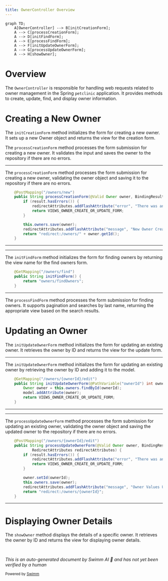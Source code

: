 ```yaml
---
title: OwnerController Overview
---
```

```mermaid
graph TD;
    A[OwnerController] --> B[initCreationForm];
    A --> C[processCreationForm];
    A --> D[initFindForm];
    A --> E[processFindForm];
    A --> F[initUpdateOwnerForm];
    A --> G[processUpdateOwnerForm];
    A --> H[showOwner];
```

# Overview

The <SwmToken path="src/main/java/org/springframework/samples/petclinic/owner/OwnerController.java" pos="46:2:2" line-data="class OwnerController {">`OwnerController`</SwmToken> is responsible for handling web requests related to owner management in the Spring <SwmToken path="src/main/java/org/springframework/samples/petclinic/owner/OwnerController.java" pos="16:8:8" line-data="package org.springframework.samples.petclinic.owner;">`petclinic`</SwmToken> application. It provides methods to create, update, find, and display owner information.

# Creating a New Owner

The <SwmToken path="src/main/java/org/springframework/samples/petclinic/owner/OwnerController.java" pos="67:5:5" line-data="	public String initCreationForm(Map&lt;String, Object&gt; model) {">`initCreationForm`</SwmToken> method initializes the form for creating a new owner. It sets up a new Owner object and returns the view for the creation form.

The <SwmToken path="src/main/java/org/springframework/samples/petclinic/owner/OwnerController.java" pos="74:5:5" line-data="	public String processCreationForm(@Valid Owner owner, BindingResult result, RedirectAttributes redirectAttributes) {">`processCreationForm`</SwmToken> method processes the form submission for creating a new owner. It validates the input and saves the owner to the repository if there are no errors.

<SwmSnippet path="/src/main/java/org/springframework/samples/petclinic/owner/OwnerController.java" line="73">

---

The <SwmToken path="src/main/java/org/springframework/samples/petclinic/owner/OwnerController.java" pos="74:5:5" line-data="	public String processCreationForm(@Valid Owner owner, BindingResult result, RedirectAttributes redirectAttributes) {">`processCreationForm`</SwmToken> method processes the form submission for creating a new owner, validating the owner object and saving it to the repository if there are no errors.

```java
	@PostMapping("/owners/new")
	public String processCreationForm(@Valid Owner owner, BindingResult result, RedirectAttributes redirectAttributes) {
		if (result.hasErrors()) {
			redirectAttributes.addFlashAttribute("error", "There was an error in creating the owner.");
			return VIEWS_OWNER_CREATE_OR_UPDATE_FORM;
		}

		this.owners.save(owner);
		redirectAttributes.addFlashAttribute("message", "New Owner Created");
		return "redirect:/owners/" + owner.getId();
	}
```

---

</SwmSnippet>

<SwmSnippet path="/src/main/java/org/springframework/samples/petclinic/owner/OwnerController.java" line="85">

---

The <SwmToken path="src/main/java/org/springframework/samples/petclinic/owner/OwnerController.java" pos="86:5:5" line-data="	public String initFindForm() {">`initFindForm`</SwmToken> method initializes the form for finding owners by returning the view name for the find owners form.

```java
	@GetMapping("/owners/find")
	public String initFindForm() {
		return "owners/findOwners";
	}
```

---

</SwmSnippet>

The <SwmToken path="src/main/java/org/springframework/samples/petclinic/owner/OwnerController.java" pos="91:5:5" line-data="	public String processFindForm(@RequestParam(defaultValue = &quot;1&quot;) int page, Owner owner, BindingResult result,">`processFindForm`</SwmToken> method processes the form submission for finding owners. It supports pagination and searches by last name, returning the appropriate view based on the search results.

# Updating an Owner

The <SwmToken path="src/main/java/org/springframework/samples/petclinic/owner/OwnerController.java" pos="132:5:5" line-data="	public String initUpdateOwnerForm(@PathVariable(&quot;ownerId&quot;) int ownerId, Model model) {">`initUpdateOwnerForm`</SwmToken> method initializes the form for updating an existing owner. It retrieves the owner by ID and returns the view for the update form.

<SwmSnippet path="/src/main/java/org/springframework/samples/petclinic/owner/OwnerController.java" line="131">

---

The <SwmToken path="src/main/java/org/springframework/samples/petclinic/owner/OwnerController.java" pos="132:5:5" line-data="	public String initUpdateOwnerForm(@PathVariable(&quot;ownerId&quot;) int ownerId, Model model) {">`initUpdateOwnerForm`</SwmToken> method initializes the form for updating an existing owner by retrieving the owner by ID and adding it to the model.

```java
	@GetMapping("/owners/{ownerId}/edit")
	public String initUpdateOwnerForm(@PathVariable("ownerId") int ownerId, Model model) {
		Owner owner = this.owners.findById(ownerId);
		model.addAttribute(owner);
		return VIEWS_OWNER_CREATE_OR_UPDATE_FORM;
	}
```

---

</SwmSnippet>

<SwmSnippet path="/src/main/java/org/springframework/samples/petclinic/owner/OwnerController.java" line="138">

---

The <SwmToken path="src/main/java/org/springframework/samples/petclinic/owner/OwnerController.java" pos="139:5:5" line-data="	public String processUpdateOwnerForm(@Valid Owner owner, BindingResult result, @PathVariable(&quot;ownerId&quot;) int ownerId,">`processUpdateOwnerForm`</SwmToken> method processes the form submission for updating an existing owner, validating the owner object and saving the updated owner to the repository if there are no errors.

```java
	@PostMapping("/owners/{ownerId}/edit")
	public String processUpdateOwnerForm(@Valid Owner owner, BindingResult result, @PathVariable("ownerId") int ownerId,
			RedirectAttributes redirectAttributes) {
		if (result.hasErrors()) {
			redirectAttributes.addFlashAttribute("error", "There was an error in updating the owner.");
			return VIEWS_OWNER_CREATE_OR_UPDATE_FORM;
		}

		owner.setId(ownerId);
		this.owners.save(owner);
		redirectAttributes.addFlashAttribute("message", "Owner Values Updated");
		return "redirect:/owners/{ownerId}";
	}
```

---

</SwmSnippet>

# Displaying Owner Details

The <SwmToken path="src/main/java/org/springframework/samples/petclinic/owner/OwnerController.java" pos="158:5:5" line-data="	public ModelAndView showOwner(@PathVariable(&quot;ownerId&quot;) int ownerId) {">`showOwner`</SwmToken> method displays the details of a specific owner. It retrieves the owner by ID and returns the view for displaying owner details.

&nbsp;

*This is an auto-generated document by Swimm AI 🌊 and has not yet been verified by a human*

<SwmMeta version="3.0.0" repo-id="Z2l0aHViJTNBJTNBc3ByaW5nLXBldGNsaW5pYyUzQSUzQVN3aW1tLURlbW8=" repo-name="spring-petclinic"><sup>Powered by [Swimm](/)</sup></SwmMeta>
